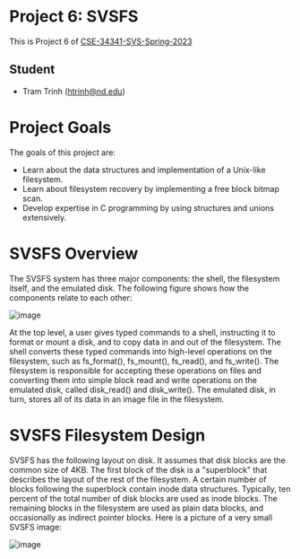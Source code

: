 # Project 6: SVSFS

This is Project 6 of [CSE-34341-SVS-Spring-2023](https://github.com/patrick-flynn/CSE34341-SVS-Sp2023/blob/main/index.md)

## Student

* Tram Trinh (htrinh@nd.edu)

# Project Goals

The goals of this project are:

- Learn about the data structures and implementation of a Unix-like filesystem.
- Learn about filesystem recovery by implementing a free block bitmap scan.
- Develop expertise in C programming by using structures and unions extensively.

# SVSFS Overview

The SVSFS system has three major components: the shell, the filesystem itself, and the emulated disk. The following figure shows how the components relate to each other: 

![image](https://github.com/tram-tr/svsfs-simple-filesystem/assets/97485876/40cda27d-b7c3-4f97-92fd-5426705009e0)

At the top level, a user gives typed commands to a shell, instructing it to format or mount a disk, and to copy data in and out of the filesystem. The shell converts these typed commands into high-level operations on the filesystem, such as fs_format(), fs_mount(), fs_read(), and fs_write(). The filesystem is responsible for accepting these operations on files and converting them into simple block read and write operations on the emulated disk, called disk_read() and disk_write(). The emulated disk, in turn, stores all of its data in an image file in the filesystem.

# SVSFS Filesystem Design

SVSFS has the following layout on disk. It assumes that disk blocks are the common size of 4KB. The first block of the disk is a "superblock" that describes the layout of the rest of the filesystem. A certain number of blocks following the superblock contain inode data structures. Typically, ten percent of the total number of disk blocks are used as inode blocks. The remaining blocks in the filesystem are used as plain data blocks, and occasionally as indirect pointer blocks. Here is a picture of a very small SVSFS image:

![image](https://github.com/tram-tr/svsfs-simple-filesystem/assets/97485876/8e9f70eb-795b-41ae-97f7-eba27cdea43b)






